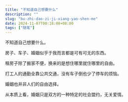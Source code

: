 ```yaml
---
title: "不知道自己想要什么"
description: ""
slug: "bu-zhi-dao-zi-ji-xiang-yao-shen-me"
date: 2024-11-07T00:18:08+08:00
tags: ["随笔"]
---
```


不知道自己想要什么。

房子、车子、婚姻似乎于我而言都是可有可无的东西。

租房子除了搬家不便，换来的是想住哪里就住哪里的自由。

打工人的通勤全靠公共交通，没有车子倒也少了停车的烦恼。

婚姻也并非人们的自由选择。

从本质上看，婚姻只是双方的一种特定的社会盟约，无关爱情。
